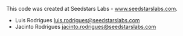 This code was created at Seedstars Labs - www.seedstarslabs.com.


- Luis Rodrigues <luis.rodrigues@seedstarslabs.com>
- Jacinto Rodrigues <jacinto.rodrigues@seedstarslabs.com>
